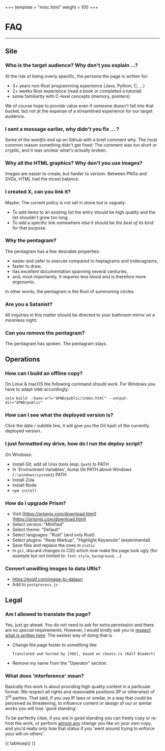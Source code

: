 +++
template = "misc.html"
weight = 100
+++

# FAQ

---


## Site

### Who is the target audience? Why don't you explain ...?

At the risk of being overly specific, the _persona_ the page is written for:

- 3+ years non-Rust programming experience (Java, Python, C, ...)
- 2+ weeks Rust experience (read a book or completed a tutorial)
- some familiarity with C-level concepts (memory, pointers)

We of course hope to provide value even if someone doesn't fall into that bucket, but not at the expense of a streamlined experience for our target audience.


### I sent a message earlier, why didn't you fix ... ?

Some of the _wontfix_ end up on Github with a brief comment why. The most common reason something didn't get fixed: The comment was too short or cryptic, and it was unclear what's actually broken.


### Why all the HTML graphics? Why don't you use images?

Images are easier to create, but harder to version. Between PNGs and SVGs, HTML had the nicest balance.


### I created X, can you link it?

Maybe. The current policy is not set in stone but is vaguely:

- To add items to an existing list the entry should be high quality and the list shouldn't grow too long.
- To add a specific link somewhere else it should be _the best of its kind_ for that purpose.


### Why the pentagram?

The pentagram has a few desirable properties:

- easier and safer to execute compared to heptagrams and tridecagrams,
- faster to draw,
- has excellent documentation spanning several centuries,
- and, most importantly, it requires less blood and is therefore more ergonomic.

In other words, the pentagram is the Rust of summoning circles.


### Are you a Satanist?

All inquiries in this matter should be directed to your bathroom mirror on a moonless night.


### Can you remove the pentagram?

The pentagram has spoken. The pentagram stays.



## Operations

### How can I build an offline copy?

On Linux & macOS the following command should work. For Windows you have to adapt `$PWD` accordingly:

```
zola build --base-url="$PWD/public/index.html" --output-dir="$PWD/public"
```


### How can I see what the deployed version is?

Click the date / subtitle line, it will give you the Git hash of the currently deployed version.



### I just formatted my drive, how do I run the deploy script?

On Windows:
- Install Git, add all Unix tools (esp. `bash`) to PATH
- In 'Environment Variables', bump Git PATH above Windows `C:\windows\system32` PATH
- Install Zola
- Install Node
- `npm install`



### How do I upgrade Prism?

- Visit [https://prismjs.com/download.html](https://prismjs.com/download.html)
- Select version: "Minified"
- Select theme: "Default"
- Select languages: "Rust" (and only Rust)
- Select plugins: "Keep Markup", "Highlight Keywords" (experimental)
- Save files and replace the ones in `static`
- In `git`, discard changes to CSS which now make the page look ugly (for example but not limited to: `font-style`, `background`, ...)


### Convert unwilling images to data URIs?

- https://ezgif.com/image-to-datauri
- Add to `postprocess.js`



## Legal

### Am I allowed to translate the page?

Yes, just go ahead. You do not need to ask for extra permission and there are no _special_ requirements. However, I would kindly ask you to [respect what is written here](/legal). The easiest way of doing that is

- Change the page footer to something like:
    ```
    Translated and hosted by [YOU], based on cheats.rs (Ralf Biedert)
    ```
- Remove my name from the "Operator" section.


### What does 'interference' mean?

Basically this work is about providing high quality content in a particular format. We respect all rights and reasonable positions (IP or otherwise) of 3<sup>rd</sup> parties. That said, if you use IP laws or similar, in a way that could be perceived as threatening, to influence content or design of our or similar works you will lose 'good standing'.

To be perfectly clear, if you are in good standing you can freely copy or re-host the work, or perform [almost any](/legal#copyright-information) change you like on your own copy, and you'd really only lose that status if you 'went around trying to enforce your will on others'.

{{ tablesep() }}
